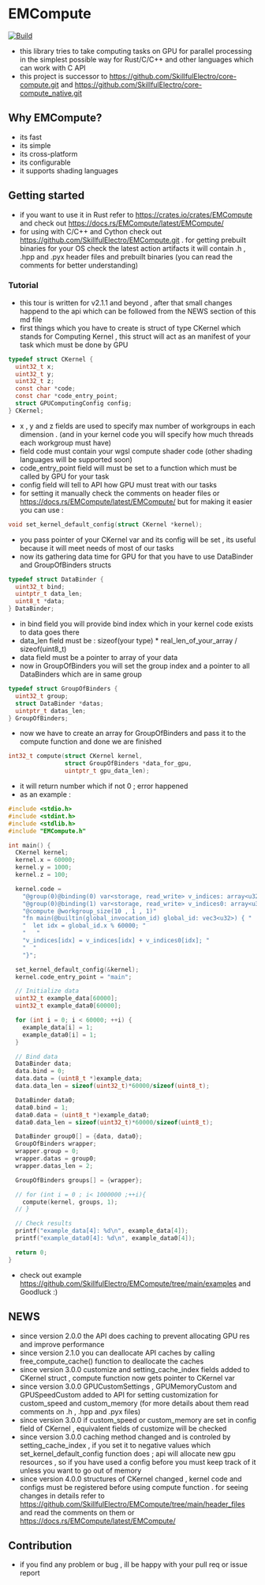 # EMCompute
[![Build](https://github.com/SkillfulElectro/EMCompute/actions/workflows/rust.yml/badge.svg)](https://github.com/SkillfulElectro/EMCompute/actions/workflows/rust.yml)
- this library tries to take computing tasks on GPU for parallel processing in the simplest possible way for Rust/C/C++ and other languages which can work with C API
- this project is successor to https://github.com/SkillfulElectro/core-compute.git and https://github.com/SkillfulElectro/core-compute_native.git

## Why EMCompute?
- its fast
- its simple 
- its cross-platform
- its configurable
- it supports shading languages

## Getting started
- if you want to use it in Rust refer to https://crates.io/crates/EMCompute and check out https://docs.rs/EMCompute/latest/EMCompute/
- for using with C/C++ and Cython check out https://github.com/SkillfulElectro/EMCompute.git . for getting prebuilt binaries for your OS check the latest action artifacts it will contain .h , .hpp and .pyx header files and prebuilt binaries (you can read the comments for better understanding)

### Tutorial
- this tour is written for v2.1.1 and beyond , after that small changes happend to the api which can be followed from the NEWS section of this md file
- first things which you have to create is struct of type CKernel which stands for Computing Kernel , this struct will act as an manifest of your task which must be done by GPU 
```c
typedef struct CKernel {
  uint32_t x;
  uint32_t y;
  uint32_t z;
  const char *code;
  const char *code_entry_point;
  struct GPUComputingConfig config;
} CKernel;
```
- x , y and z fields are used to specify max number of workgroups in each dimension . (and in your kernel code you will specify how much threads each workgroup must have)
- field code must contain your wgsl compute shader code (other shading languages will be supported soon)
- code_entry_point field will must be set to a function which must be called by GPU for your task 
- config field will tell to API how GPU must treat with our tasks 
- for setting it manually check the comments on header files or https://docs.rs/EMCompute/latest/EMCompute/ but for making it easier you can use : 
```c 
void set_kernel_default_config(struct CKernel *kernel);
```
- you pass pointer of your CKernel var and its config will be set , its useful because it will meet needs of most of our tasks
- now its gathering data time for GPU for that you have to use DataBinder and GroupOfBinders structs 
```c 
typedef struct DataBinder {
  uint32_t bind;
  uintptr_t data_len;
  uint8_t *data;
} DataBinder;
```
- in bind field you will provide bind index which in your kernel code exists to data goes there 
- data_len field must be : sizeof(your type) * real_len_of_your_array / sizeof(uint8_t)
- data field must be a pointer to array of your data 
- now in GroupOfBinders you will set the group index and a pointer to all DataBinders which are in same group 
```c 
typedef struct GroupOfBinders {
  uint32_t group;
  struct DataBinder *datas;
  uintptr_t datas_len;
} GroupOfBinders;
```
- now we have to create an array for GroupOfBinders and pass it to the compute function and done we are finished
```c 
int32_t compute(struct CKernel kernel,
                struct GroupOfBinders *data_for_gpu,
                uintptr_t gpu_data_len);
```
- it will return number which if not 0 ; error happened
- as an example : 
```main.c 
#include <stdio.h>
#include <stdint.h>
#include <stdlib.h>  
#include "EMCompute.h"

int main() {
  CKernel kernel;
  kernel.x = 60000;  
  kernel.y = 1000;
  kernel.z = 100;

  kernel.code = 
    "@group(0)@binding(0) var<storage, read_write> v_indices: array<u32>; "
    "@group(0)@binding(1) var<storage, read_write> v_indices0: array<u32>; "
    "@compute @workgroup_size(10 , 1 , 1)" 
    "fn main(@builtin(global_invocation_id) global_id: vec3<u32>) { "
    "  let idx = global_id.x % 60000; "
    "   "
    "v_indices[idx] = v_indices[idx] + v_indices0[idx]; "
    "  "
    "}";

  set_kernel_default_config(&kernel);
  kernel.code_entry_point = "main";

  // Initialize data
  uint32_t example_data[60000];
  uint32_t example_data0[60000];

  for (int i = 0; i < 60000; ++i) {
    example_data[i] = 1;
    example_data0[i] = 1;
  }

  // Bind data
  DataBinder data;
  data.bind = 0;
  data.data = (uint8_t *)example_data;
  data.data_len = sizeof(uint32_t)*60000/sizeof(uint8_t);

  DataBinder data0;
  data0.bind = 1;
  data0.data = (uint8_t *)example_data0;
  data0.data_len = sizeof(uint32_t)*60000/sizeof(uint8_t);

  DataBinder group0[] = {data, data0};
  GroupOfBinders wrapper;
  wrapper.group = 0;
  wrapper.datas = group0;
  wrapper.datas_len = 2;

  GroupOfBinders groups[] = {wrapper};

  // for (int i = 0 ; i< 1000000 ;++i){
    compute(kernel, groups, 1);
  // }

  // Check results
  printf("example_data[4]: %d\n", example_data[4]);
  printf("example_data0[4]: %d\n", example_data0[4]);

  return 0;
}
```
- check out example https://github.com/SkillfulElectro/EMCompute/tree/main/examples and Goodluck :)

## NEWS
- since version 2.0.0 the API does caching to prevent allocating GPU res and improve performance 
- since version 2.1.0 you can deallocate API caches by calling free_compute_cache() function to deallocate the caches
- since version 3.0.0 customize and setting_cache_index fields added to CKernel struct , compute function now gets pointer to CKernel var 
- since version 3.0.0 GPUCustomSettings , GPUMemoryCustom and GPUSpeedCustom added to API for setting customization for custom_speed and custom_memory (for more details about them read comments on .h , .hpp and .pyx files)
- since version 3.0.0 if custom_speed or custom_memory are set in config field of CKernel , equivalent fields of customize will be checked
- since version 3.0.0 caching method changed and is controled by setting_cache_index , if you set it to negative values which set_kernel_default_config function does ; api will allocate new gpu resources , so if you have used a config before you must keep track of it unless you want to go out of memory
- since version 4.0.0 structures of CKernel changed , kernel code and configs must be registered before using compute function . for seeing changes in details refer to https://github.com/SkillfulElectro/EMCompute/tree/main/header_files and read the comments on them or https://docs.rs/EMCompute/latest/EMCompute/


## Contribution
- if you find any problem or bug , ill be happy with your pull req or issue report 
